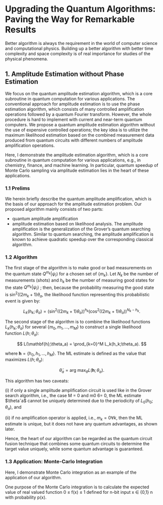 # Upgrading the Quantum Algorithms: Paving the Way for Remarkable Results

Better algorithm is always the requirement in the world of computer science and computational physics. Building up a better algorithm with better time complexity and space complexity is of real importance for studies of the physical phenomena. 

## 1. Amplitude Estimation without Phase Estimation
We focus on the quantum amplitude estimation algorithm, which is a core subroutine in quantum computation for various applications. The conventional approach for amplitude estimation is to use the phase estimation algorithm, which consists of many controlled amplification operations followed by a quantum Fourier transform. However, the whole procedure is hard to implement with current and near-term quantum computers. We propose a quantum amplitude estimation algorithm without the use of expensive controlled operations; the key idea is to utilize the maximum likelihood estimation based on the combined measurement data produced from quantum circuits with different numbers of amplitude amplification operations.

Here, I demonstrate the amplitude estimation algorithm, which is a core subroutine in quantum computation for various applications, e.g., in chemistry, finance, and machine learning. In particular, quantum speedup of Monte Carlo sampling via amplitude estimation lies in the heart of these applications.

### 1.1 Prelims
We herein briefly describe the quantum amplitude amplification, which is the basis of our approach for the amplitude estimation problem. Our proposed algorithm mainly consists of two parts: 
- quantum amplitude amplification
- amplitude estimation based on likelihood analysis. 
The amplitude amplification is the generalization of the
Grover’s quantum searching algorithm. Similar to quantum searching, the amplitude amplification is known to achieve quadratic speedup over the corresponding classical algorithm.

### 1.2 Algorithm
The first stage of the algorithm is to make good or bad measurements on the quantum state $Q^{m_k}\left|\psi_i\right>$ for a chosen set of {$m_k$}. Let $N_k$ be the number of measurements (shots) and $h_k$ be the number of measuring good states for the state $Q^{m_k}\left|\psi_i\right>$ ; then, because the probability measuring the good state is $\sin^2((2m_k + 1)\theta_a$, the likelihood function representing this probabilistic event is given by:

$$
L_k(h_k;\theta_a) = \left( \sin^2((2m_k + 1)\theta_a) \right)^{h_k} \left( \cos^2((2m_k + 1)\theta_a) \right)^{N_k - h_k}. 
$$

The second stage of the algorithm is to combine the likelihood functions $L_k(h_k;\theta_a)$ for several $\{{m_0, m_1, \ldots, m_M\}}$ to construct a single likelihood function $L(h;\theta_a)$:

$$
L(\mathbf{h};\theta_a) = \prod_{k=0}^M L_k(h_k;\theta_a). 
$$

where $\mathbf{h} = \{{h_0, h_1, \ldots, h_M\}}$. The ML estimate is defined as the value that maximizes $L(h;\theta_a)$:

$$
\tilde{\theta}_a = \mbox{arg}~\mbox{max}_{\theta} L(\mathbf{h};\theta_a).
$$                                  
    
This algorithm has two caveats: 

(i) if only a single amplitude amplification circuit is used like in the Grover search algorithm, i.e., the case M = 0 and m0 6= 0, the ML estimate $\thetaˆa$ cannot be uniquely determined due to the periodicity of $L_0(h_0;\theta_a)$, and 

(ii) if no amplification operator is applied, i.e., $m_k = 0 ∀k$, then the ML estimate is unique, but it does not have any quantum advantages, as shown later. 

Hence, the heart of our algorithm can be regarded as the quantum circuit fusion technique that combines some
quantum circuits to determine the target value uniquely, while some quantum advantage is guaranteed.

### 1.3 Application: Monte-Carlo Integration

Here, I demonstrate Monte Carlo integration as an example of the application of our algorithm.

One purpose of the Monte Carlo integration is to calculate the expected value of real valued function 0 ≤ f(x) ≤ 1 defined for n-bit input x ∈ {0,1} n with probability p(x).





